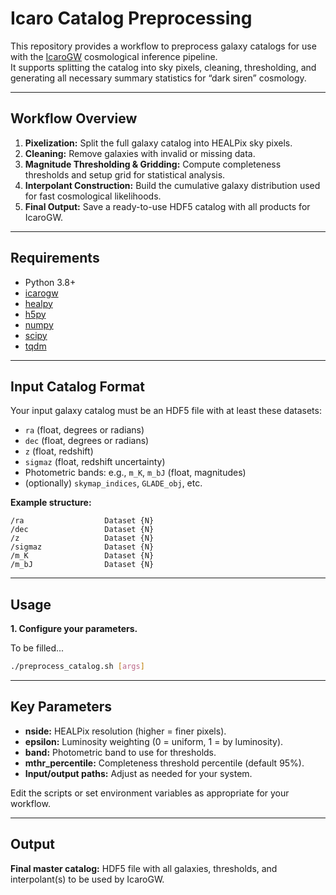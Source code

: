 
# Icaro Catalog Preprocessing

This repository provides a workflow to preprocess galaxy catalogs for use with the [IcaroGW](https://github.com/simone-mastrogiovanni/icarogw) cosmological inference pipeline.  
It supports splitting the catalog into sky pixels, cleaning, thresholding, and generating all necessary summary statistics for “dark siren” cosmology.

---

## Workflow Overview

1. **Pixelization:** Split the full galaxy catalog into HEALPix sky pixels.
2. **Cleaning:** Remove galaxies with invalid or missing data.
3. **Magnitude Thresholding & Gridding:** Compute completeness thresholds and setup grid for statistical analysis.
4. **Interpolant Construction:** Build the cumulative galaxy distribution used for fast cosmological likelihoods.
5. **Final Output:** Save a ready-to-use HDF5 catalog with all products for IcaroGW.

---

## Requirements

- Python 3.8+
- [icarogw](https://github.com/icarogw-developers/icarogw)
- [healpy](https://healpy.readthedocs.io/)
- [h5py](https://www.h5py.org/)
- [numpy](https://numpy.org/)
- [scipy](https://www.scipy.org/)
- [tqdm](https://tqdm.github.io)

---

## Input Catalog Format

Your input galaxy catalog must be an HDF5 file with at least these datasets:
- `ra` (float, degrees or radians)
- `dec` (float, degrees or radians)
- `z` (float, redshift)
- `sigmaz` (float, redshift uncertainty)
- Photometric bands: e.g., `m_K`, `m_bJ` (float, magnitudes)
- (optionally) `skymap_indices`, `GLADE_obj`, etc.

**Example structure:**
```
/ra                  Dataset {N}
/dec                 Dataset {N}
/z                   Dataset {N}
/sigmaz              Dataset {N}
/m_K                 Dataset {N}
/m_bJ                Dataset {N}
```

---

## Usage

**1. Configure your parameters.**  

To be filled...

```bash
./preprocess_catalog.sh [args]
```

---

## Key Parameters

- **nside:** HEALPix resolution (higher = finer pixels).
- **epsilon:** Luminosity weighting (0 = uniform, 1 = by luminosity).
- **band:** Photometric band to use for thresholds.
- **mthr_percentile:** Completeness threshold percentile (default 95%).
- **Input/output paths:** Adjust as needed for your system.

Edit the scripts or set environment variables as appropriate for your workflow.

---

## Output
**Final master catalog:** HDF5 file with all galaxies, thresholds, and interpolant(s) to be used by IcaroGW.